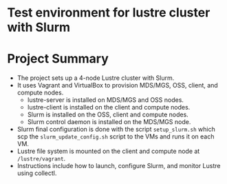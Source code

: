 # Test environment for lustre cluster with Slurm

# Project Summary
- The project sets up a 4-node Lustre cluster with Slurm.  
- It uses Vagrant and VirtualBox to provision MDS/MGS, OSS, client, and compute nodes.  
    - lustre-server is installed on MDS/MGS and OSS nodes.
    - lustre-client is installed on the client and compute nodes.
    - Slurm is installed on the OSS, client and compute nodes.
    - Slurm control daemon is installed on the MDS/MGS node.
- Slurm final configuration is done with the script `setup_slurm.sh` which scp the `slurm_update_config.sh` script to the VMs and runs it on each VM.
- Lustre file system is mounted on the client and compute node at `/lustre/vagrant`.
- Instructions include how to launch, configure Slurm, and monitor Lustre using collectl.  